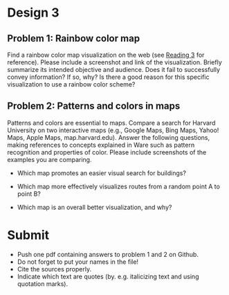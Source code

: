 # Design 3

##  Problem 1: Rainbow color map
Find a rainbow color map visualization on the web (see [Reading 3] for reference). Please include a screenshot and link of the visualization.
Briefly summarize its intended objective and audience. Does it fail to successfully convey information? If so, why? Is there a good reason for this specific visualization to use a rainbow color scheme?


## Problem 2: Patterns and colors in maps
Patterns and colors are essential to maps. Compare a search for Harvard University on two interactive maps (e.g., Google Maps, Bing Maps, Yahoo! Maps, Apple Maps, map.harvard.edu). Answer the following questions, making references to concepts explained in Ware such as pattern recognition and properties of color. Please include screenshots of the examples you are comparing.

* Which map promotes an easier visual search for buildings?

* Which map more effectively visualizes routes from a random point A to point B?

* Which map is an overall better visualization, and why?


# Submit
* Push one pdf containing answers to problem 1 and 2 on Github. 
* Do not forget to put your names in the file!
* Cite the sources properly. 
* Indicate which text are quotes (by. e.g. italicizing text and using quotation marks).


[Reading 3]: /readings/reading-3

